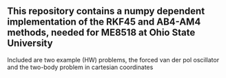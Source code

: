 ## This repository contains a numpy dependent implementation of the RKF45 and AB4-AM4 methods, needed for ME8518 at Ohio State University

Included are two example (HW) problems, the forced van der pol oscillator and the two-body problem in cartesian coordinates
